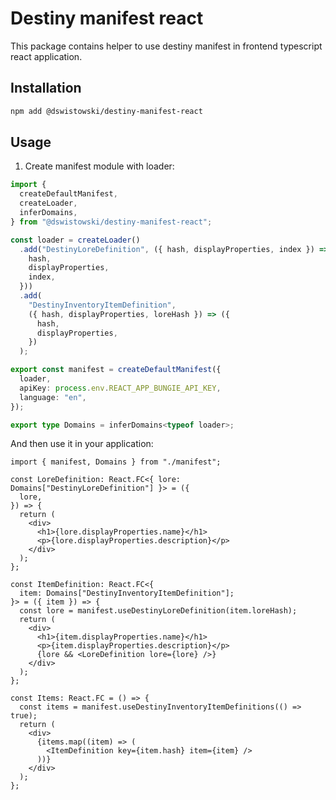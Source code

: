 # Destiny manifest react

This package contains helper to use destiny manifest in frontend typescript react application.

## Installation

```bash
npm add @dswistowski/destiny-manifest-react
```

## Usage

1. Create manifest module with loader:

```typescript
import {
  createDefaultManifest,
  createLoader,
  inferDomains,
} from "@dswistowski/destiny-manifest-react";

const loader = createLoader()
  .add("DestinyLoreDefinition", ({ hash, displayProperties, index }) => ({
    hash,
    displayProperties,
    index,
  }))
  .add(
    "DestinyInventoryItemDefinition",
    ({ hash, displayProperties, loreHash }) => ({
      hash,
      displayProperties,
    })
  );

export const manifest = createDefaultManifest({
  loader,
  apiKey: process.env.REACT_APP_BUNGIE_API_KEY,
  language: "en",
});

export type Domains = inferDomains<typeof loader>;
```

And then use it in your application:

```tsx
import { manifest, Domains } from "./manifest";

const LoreDefinition: React.FC<{ lore: Domains["DestinyLoreDefinition"] }> = ({
  lore,
}) => {
  return (
    <div>
      <h1>{lore.displayProperties.name}</h1>
      <p>{lore.displayProperties.description}</p>
    </div>
  );
};

const ItemDefinition: React.FC<{
  item: Domains["DestinyInventoryItemDefinition"];
}> = ({ item }) => {
  const lore = manifest.useDestinyLoreDefinition(item.loreHash);
  return (
    <div>
      <h1>{item.displayProperties.name}</h1>
      <p>{item.displayProperties.description}</p>
      {lore && <LoreDefinition lore={lore} />}
    </div>
  );
};

const Items: React.FC = () => {
  const items = manifest.useDestinyInventoryItemDefinitions(() => true);
  return (
    <div>
      {items.map((item) => (
        <ItemDefinition key={item.hash} item={item} />
      ))}
    </div>
  );
};
```
